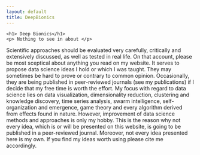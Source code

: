 ```yaml
---
layout: default
title: DeepBionics
---
```

<div class="blurb">
	
	<h1> Deep Bionics</h1>
	<p> Nothing to see in about </p>
	
</div><!-- /.blurb -->



 Scientific approaches should be evaluated very carefully, critically and extensively discussed, as well as tested in real life.
 On that account, please be most sceptical about anything you read on my website.
 It serves to propose data science ideas I hold or which I was taught.
 They may sometimes be hard to prove or contrary to common opinion.
 Occasionally, they are being published in peer-reviewed journals (see my publications) if I decide that my free time is worth the effort.
 My focus with regard to data science lies on data visualization, dimensionality reduction, clustering and knowledge discovery, time series analysis, swarm intelligence, self-organization and emergence, game theory and every algorithm derived from effects found in nature. However, improvement of data science methods and approaches is only my hobby. This is the reason why not every idea, which is or will be presented on this website, is going to be published in a peer-reviewed journal. Moreover, not every idea presented here is my own. If you find my ideas worth using please cite me accordingly. 
